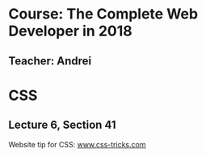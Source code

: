 # Course: The Complete Web Developer in 2018

## Teacher: Andrei

# CSS

## Lecture 6, Section 41

Website tip for CSS: www.css-tricks.com
